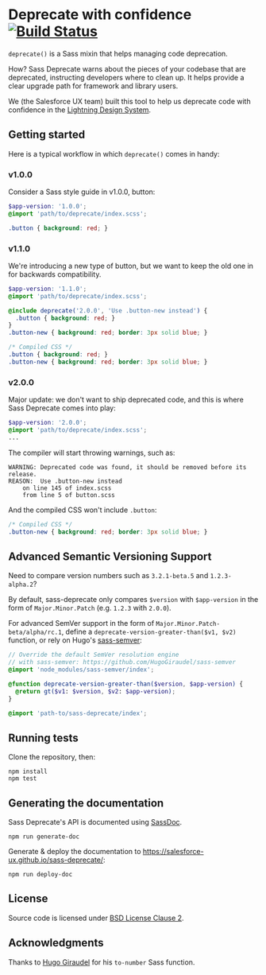 # Deprecate with confidence [![Build Status](https://travis-ci.org/salesforce-ux/sass-deprecate.svg?branch=master)](https://travis-ci.org/salesforce-ux/sass-deprecate)

`deprecate()` is a Sass mixin that helps managing code deprecation.

How? Sass Deprecate warns about the pieces of your codebase that are deprecated, instructing developers where to clean up. It helps provide a clear upgrade path for framework and library users.

We (the Salesforce UX team) built this tool to help us deprecate code with confidence in the [Lightning Design System](https://www.lightningdesignsystem.com).

## Getting started

Here is a typical workflow in which `deprecate()` comes in handy:

### v1.0.0

Consider a Sass style guide in v1.0.0,  button:

```scss
$app-version: '1.0.0';
@import 'path/to/deprecate/index.scss';

.button { background: red; }
```

### v1.1.0

We're introducing a new type of button, but we want to keep the old one in for backwards compatibility.

```scss
$app-version: '1.1.0';
@import 'path/to/deprecate/index.scss';

@include deprecate('2.0.0', 'Use .button-new instead') {
  .button { background: red; }
}
.button-new { background: red; border: 3px solid blue; }
```

```css
/* Compiled CSS */
.button { background: red; }
.button-new { background: red; border: 3px solid blue; }
```

### v2.0.0

Major update: we don't want to ship deprecated code, and this is where Sass Deprecate comes into play:

```scss
$app-version: '2.0.0';
@import 'path/to/deprecate/index.scss';
...
```

The compiler will start throwing warnings, such as:

```
WARNING: Deprecated code was found, it should be removed before its release.
REASON:  Use .button-new instead
	on line 145 of index.scss
	from line 5 of button.scss
```

And the compiled CSS won't include `.button`:

```css
/* Compiled CSS */
.button-new { background: red; border: 3px solid blue; }
```

## Advanced Semantic Versioning Support

Need to compare version numbers such as `3.2.1-beta.5` and `1.2.3-alpha.2`?

By default, sass-deprecate only compares `$version` with `$app-version` in the form of `Major.Minor.Patch` (e.g. `1.2.3` with `2.0.0`).

For advanced SemVer support in the form of `Major.Minor.Patch-beta/alpha/rc.1`, define a `deprecate-version-greater-than($v1, $v2)` function, or rely on Hugo's [sass-semver](https://www.github.com/HugoGiraudel/sass-semver):

```scss
// Override the default SemVer resolution engine
// with sass-semver: https://github.com/HugoGiraudel/sass-semver
@import 'node_modules/sass-semver/index';

@function deprecate-version-greater-than($version, $app-version) {
  @return gt($v1: $version, $v2: $app-version);
}

@import 'path-to/sass-deprecate/index';
```

## Running tests

Clone the repository, then:

```
npm install
npm test
```

## Generating the documentation

Sass Deprecate's API is documented using [SassDoc](http://sassdoc.com/).

    npm run generate-doc

Generate & deploy the documentation to <https://salesforce-ux.github.io/sass-deprecate/>:

    npm run deploy-doc

## License

Source code is licensed under [BSD License Clause 2](http://opensource.org/licenses/BSD-2-Clause).

## Acknowledgments

Thanks to [Hugo Giraudel](https://github.com/HugoGiraudel) for his `to-number` Sass function.
